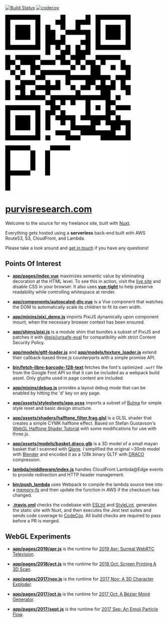 [![Build Status](https://travis-ci.org/ianpurvis/purvisresearch.com.svg?branch=master)](https://travis-ci.org/ianpurvis/purvisresearch.com)
[![codecov](https://codecov.io/gh/ianpurvis/purvisresearch.com/branch/master/graph/badge.svg)](https://codecov.io/gh/ianpurvis/purvisresearch.com)

[![Purvis Research](app/assets/images/qr-logo-200x280.svg)](https://purvisresearch.com)

# [purvisresearch.com](https://purvisresearch.com)

Welcome to the source for my freelance site, built with [Nuxt](https://nuxtjs.org).

Everything gets hosted using a **serverless** back-end built with AWS Route53, S3, CloudFront, and Lambda.

Please take a look around and [get in touch](mailto:ian@purvisresearch.com) if you have any questions!

## Points Of Interest

- [**app/pages/index.vue**](https://github.com/ianpurvis/purvisresearch.com/blob/54f389298989a38d6539e45f3e25c6e3529ae844/app/pages/index.vue#L12-L21) maximizes semantic value by eliminating decoration at the HTML level. To see this in action, visit the [live site](https://purvisresearch.com) and disable CSS in your browser. It also uses [**vue-tight**](https://github.com/ianpurvis/vue-tight) to help preserve readability while controlling whitespace at render.

- [**app/components/autoscaled-div.vue**](app/components/autoscaled-div.vue) is a Vue component that watches the DOM to  automatically scale its children to fit its own width.

- [**app/mixins/pixi_demo.js**](https://github.com/ianpurvis/purvisresearch.com/blob/54f389298989a38d6539e45f3e25c6e3529ae844/app/mixins/pixi_demo.js#L42-L60) imports PixiJS dynamically upon component mount, when the necessary browser context has been ensured.

- [**app/shims/pixi.js**](app/shims/pixi.js) is a module shim that bundles a subset of PixiJS and patches it with [@pixi/unsafe-eval](https://github.com/pixijs/pixi.js/tree/dev/packages/unsafe-eval) for compatibility with strict Content Security Policy.

- [**app/models/gltf-loader.js**](app/models/gltf-loader.js) and	[**app/models/texture_loader.js**](app/models/texture_loader.js) extend their callback-based three.js counterparts with a simple promise API.

- [**bin/fetch-libre-barcode-128-text**](bin/fetch-libre-barcode-128-text) fetches the font's optimized `.woff` file from the Google Font API so that it can be included as a webpack build asset. Only glyphs used in page content are included.

- [**app/mixins/debug.js**](app/mixins/debug.js) provides a layout debug mode that can be enabled by hitting the 'd' key on any page.

- [**app/assets/stylesheets/app.scss**](app/assets/stylesheets/app.scss) imports a subset of [Bulma](https://bulma.io) for simple style reset and basic design structure.

- [**app/assets/shaders/halftone_filter.frag.glsl**](app/assets/shaders/halftone_filter.frag.glsl) is a GLSL shader that creates a simple CYMK halftone effect. Based on Stefan Gustavson's [WebGL Halftone Shader Tutorial](http://weber.itn.liu.se/~stegu/webglshadertutorial/shadertutorial.html) with some modifications for use with three.js.

- [**app/assets/models/basket.draco.glb**](app/assets/models/basket.draco.glb) is a 3D model of a small mayan basket that I scanned with [Qlone](https://www.qlone.pro). I simplified the original ~30mb model with [Blender](https://www.blender.org)  and encoded it as a 128k binary GLTF with [DRACO](https://github.com/google/draco) compression.

- [**lambda/middleware/index.js**](lambda/middleware/index.js) handles CloudFront Lambda@Edge events to provide redirection and HTTP header management.

- [**bin/push_lambda**](bin/push_lambda) uses Webpack to compile the lambda source tree into a [memory-fs](https://github.com/webpack/memory-fs) and then update the function in AWS if the checksum has changed.

- [**.travis.yml**](.travis.yml) checks the codebase with [ESLint](https://github.com/eslint/eslint) and [StyleLint](https://stylelint.io), generates the static site with Nuxt, and then executes the Jest test suites and sends code coverage to [CodeCov](https://codecov.io/gh/ianpurvis/purvisresearch.com). All build checks are required to pass before a PR is merged.


## WebGL Experiments

- [**app/pages/2019/apr.js**](app/pages/2019/apr.js) is the runtime for [2019 Apr: Surreal WebRTC Television](https://purvisresearch.com/2019/apr.html).

- [**app/pages/2018/oct.js**](app/pages/2018/oct.js) is the runtime for [2018 Oct: Screen Printing A 3D Scan](https://purvisresearch.com/2018/oct.html).

- [**app/pages/2017/nov.js**](app/pages/2017/nov.js) is the runtime for [2017 Nov: A 3D Character Exploder](https://purvisresearch.com/2017/nov.html).

- [**app/pages/2017/oct.js**](app/pages/2017/oct.js) is the runtime for [2017 Oct: A Bézier Moiré Generator](https://purvisresearch.com/2017/oct.html).

- [**app/pages/2017/sept.js**](app/pages/2017/sept.js) is the runtime for [2017 Sep: An Emoji Particle Flow](https://purvisresearch.com/2017/sept.html).
